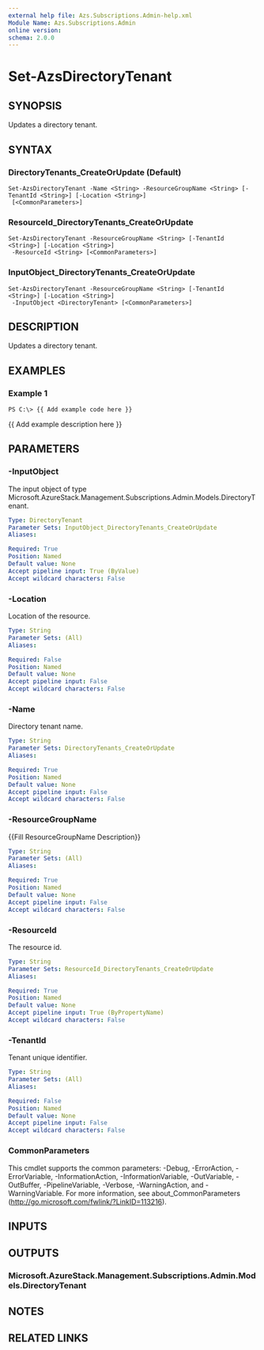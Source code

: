 ```yaml
---
external help file: Azs.Subscriptions.Admin-help.xml
Module Name: Azs.Subscriptions.Admin
online version:
schema: 2.0.0
---
```


# Set-AzsDirectoryTenant

## SYNOPSIS
Updates a directory tenant.

## SYNTAX

### DirectoryTenants_CreateOrUpdate (Default)
```
Set-AzsDirectoryTenant -Name <String> -ResourceGroupName <String> [-TenantId <String>] [-Location <String>]
 [<CommonParameters>]
```

### ResourceId_DirectoryTenants_CreateOrUpdate
```
Set-AzsDirectoryTenant -ResourceGroupName <String> [-TenantId <String>] [-Location <String>]
 -ResourceId <String> [<CommonParameters>]
```

### InputObject_DirectoryTenants_CreateOrUpdate
```
Set-AzsDirectoryTenant -ResourceGroupName <String> [-TenantId <String>] [-Location <String>]
 -InputObject <DirectoryTenant> [<CommonParameters>]
```

## DESCRIPTION
Updates a directory tenant.

## EXAMPLES

### Example 1
```
PS C:\> {{ Add example code here }}
```

{{ Add example description here }}

## PARAMETERS

### -InputObject
The input object of type Microsoft.AzureStack.Management.Subscriptions.Admin.Models.DirectoryTenant.

```yaml
Type: DirectoryTenant
Parameter Sets: InputObject_DirectoryTenants_CreateOrUpdate
Aliases:

Required: True
Position: Named
Default value: None
Accept pipeline input: True (ByValue)
Accept wildcard characters: False
```

### -Location
Location of the resource.

```yaml
Type: String
Parameter Sets: (All)
Aliases:

Required: False
Position: Named
Default value: None
Accept pipeline input: False
Accept wildcard characters: False
```

### -Name
Directory tenant name.

```yaml
Type: String
Parameter Sets: DirectoryTenants_CreateOrUpdate
Aliases:

Required: True
Position: Named
Default value: None
Accept pipeline input: False
Accept wildcard characters: False
```

### -ResourceGroupName
{{Fill ResourceGroupName Description}}

```yaml
Type: String
Parameter Sets: (All)
Aliases:

Required: True
Position: Named
Default value: None
Accept pipeline input: False
Accept wildcard characters: False
```

### -ResourceId
The resource id.

```yaml
Type: String
Parameter Sets: ResourceId_DirectoryTenants_CreateOrUpdate
Aliases:

Required: True
Position: Named
Default value: None
Accept pipeline input: True (ByPropertyName)
Accept wildcard characters: False
```

### -TenantId
Tenant unique identifier.

```yaml
Type: String
Parameter Sets: (All)
Aliases:

Required: False
Position: Named
Default value: None
Accept pipeline input: False
Accept wildcard characters: False
```

### CommonParameters
This cmdlet supports the common parameters: -Debug, -ErrorAction, -ErrorVariable, -InformationAction, -InformationVariable, -OutVariable, -OutBuffer, -PipelineVariable, -Verbose, -WarningAction, and -WarningVariable. For more information, see about_CommonParameters (http://go.microsoft.com/fwlink/?LinkID=113216).

## INPUTS

## OUTPUTS

### Microsoft.AzureStack.Management.Subscriptions.Admin.Models.DirectoryTenant

## NOTES

## RELATED LINKS
